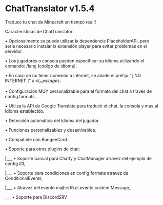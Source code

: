 # ChatTranslator v1.5.4
Traduce tu chat de Minecraft en tiempo real!!


Características de ChatTranslator:

• Opcionalmente se puede utilizar la dependencia PlaceholderAPI, pero seria necesario instalar la extensión player para evitar problemas en el servidor.

• Los jugadores o consola pueden especificar su idioma utilizando el comando: /lang [código de idioma].

• En caso de no tener conexión a internet, se añade el prefijo "[ NO INTERNET ]" a $ct_messages$.

• Configuración MUY personalizable para el formato del chat a través de config.formats.

• Utiliza la API de Google Translate para traducir el chat, la consola y mas al idioma establecido.

• Detección automática del idioma del jugador.

• Funciones personalizables y desactivables.

• Compatible con BungeeCord.

• Soporte para otros plugins de chat:

|___ • Soporte parcial para Chatty y ChatManager atravez del ejemplo de config #3,

|___ • Soporte para condiciones en config.formats atravez de ConditionalEvents,

|___ • Atravez del evento majhrs16.ct.events.custom.Message,

\___ • Soporte para DiscordSRV
